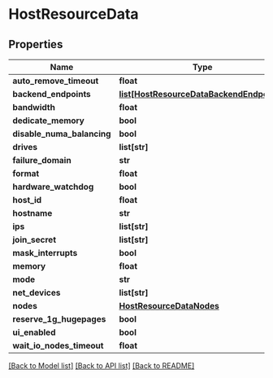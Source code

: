 # HostResourceData

## Properties
Name | Type | Description | Notes
------------ | ------------- | ------------- | -------------
**auto_remove_timeout** | **float** |  | [optional] 
**backend_endpoints** | [**list[HostResourceDataBackendEndpoints]**](HostResourceDataBackendEndpoints.md) |  | [optional] 
**bandwidth** | **float** |  | [optional] 
**dedicate_memory** | **bool** |  | [optional] 
**disable_numa_balancing** | **bool** |  | [optional] 
**drives** | **list[str]** |  | [optional] 
**failure_domain** | **str** |  | [optional] 
**format** | **float** |  | [optional] 
**hardware_watchdog** | **bool** |  | [optional] 
**host_id** | **float** |  | [optional] 
**hostname** | **str** |  | [optional] 
**ips** | **list[str]** |  | [optional] 
**join_secret** | **list[str]** |  | [optional] 
**mask_interrupts** | **bool** |  | [optional] 
**memory** | **float** |  | [optional] 
**mode** | **str** |  | [optional] 
**net_devices** | **list[str]** |  | [optional] 
**nodes** | [**HostResourceDataNodes**](HostResourceDataNodes.md) |  | [optional] 
**reserve_1g_hugepages** | **bool** |  | [optional] 
**ui_enabled** | **bool** |  | [optional] 
**wait_io_nodes_timeout** | **float** |  | [optional] 

[[Back to Model list]](../README.md#documentation-for-models) [[Back to API list]](../README.md#documentation-for-api-endpoints) [[Back to README]](../README.md)

